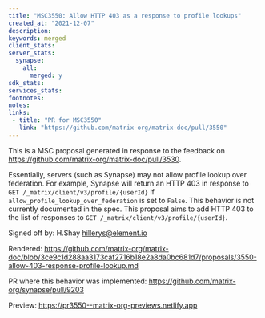 ```yaml
---
title: "MSC3550: Allow HTTP 403 as a response to profile lookups"
created_at: "2021-12-07"
description:
keywords: merged
client_stats:
server_stats:
  synapse:
    all:
      merged: y
sdk_stats:
services_stats:
footnotes:
notes:
links:
 - title: "PR for MSC3550"
   link: "https://github.com/matrix-org/matrix-doc/pull/3550"
---
```

This is a MSC proposal generated in response to the feedback on https://github.com/matrix-org/matrix-doc/pull/3530.

Essentially, servers (such as Synapse) may not allow profile lookup over federation. For example, Synapse will return an HTTP 403 in response to `GET /_matrix/client/v3/profile/{userId}` if `allow_profile_lookup_over_federation` is set to `False`. This behavior is not currently documented in the spec. This proposal aims to add HTTP 403 to the list of responses to `GET /_matrix/client/v3/profile/{userId}`.

Signed off by: H.Shay hillerys@element.io

Rendered: https://github.com/matrix-org/matrix-doc/blob/3ce9c1d288aa3173caf2716b18e2a8da0bc681d7/proposals/3550-allow-403-response-profile-lookup.md

PR where this behavior was implemented:  https://github.com/matrix-org/synapse/pull/9203













<!-- Replace -->
Preview: https://pr3550--matrix-org-previews.netlify.app
<!-- Replace -->

